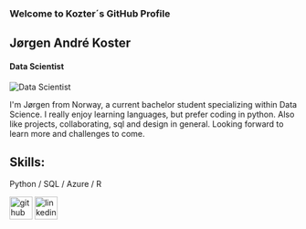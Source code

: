 ### Welcome to Kozter´s GitHub Profile
## Jørgen André Koster
#### Data Scientist

![Data Scientist](https://miro.medium.com/max/870/1*14v1pUZwr516557dpS-oYw.jpeg)


I'm Jørgen from Norway, a current bachelor student specializing within Data Science. I really enjoy learning languages, but prefer coding in python. Also like projects, collaborating, sql and design in general. Looking forward to learn more and challenges to come.

## Skills:
Python / SQL / Azure / R



[<img src='https://cdn.jsdelivr.net/npm/simple-icons@3.0.1/icons/github.svg' alt='github' height='40'>](https://github.com/Kozter)  [<img src='https://cdn.jsdelivr.net/npm/simple-icons@3.0.1/icons/linkedin.svg' alt='linkedin' height='40'>](linkedin.com/in/jørgen-andré-koster-0b3760190)  



